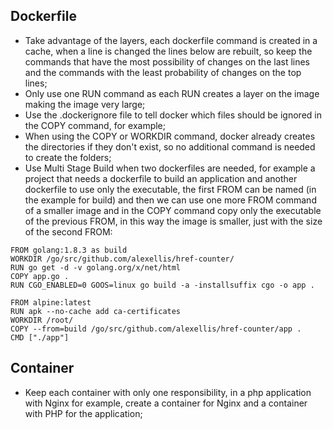 ## Dockerfile

- Take advantage of the layers, each dockerfile command is created in a cache, when a line is changed the lines below are rebuilt, so keep the commands that have the most possibility of changes on the last lines and the commands with the least probability of changes on the top lines;
- Only use one RUN command as each RUN creates a layer on the image making the image very large;
- Use the .dockerignore file to tell docker which files should be ignored in the COPY command, for example;
- When using the COPY or WORKDIR command, docker already creates the directories if they don't exist, so no additional command is needed to create the folders;
- Use Multi Stage Build when two dockerfiles are needed, for example a project that needs a dockerfile to build an application and another dockerfile to use only the executable, the first FROM can be named (in the example for build) and then we can use one more FROM command of a smaller image and in the COPY command copy only the executable of the previous FROM, in this way the image is smaller, just with the size of the second FROM:

```docker
FROM golang:1.8.3 as build
WORKDIR /go/src/github.com/alexellis/href-counter/
RUN go get -d -v golang.org/x/net/html  
COPY app.go .
RUN CGO_ENABLED=0 GOOS=linux go build -a -installsuffix cgo -o app .

FROM alpine:latest  
RUN apk --no-cache add ca-certificates
WORKDIR /root/
COPY --from=build /go/src/github.com/alexellis/href-counter/app .
CMD ["./app"]
```

## Container

- Keep each container with only one responsibility, in a php application with Nginx for example, create a container for Nginx and a container with PHP for the application;
